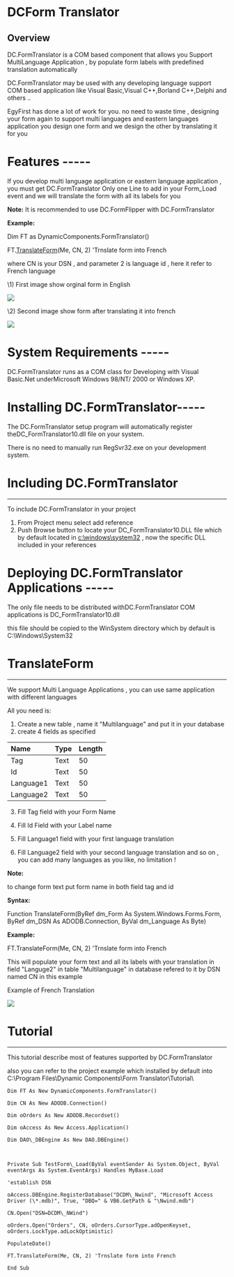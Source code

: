 ﻿DCForm Translator
================


Overview
---------

DC.FormTranslator is a COM based component that allows you Support MultiLanguage Application , by populate form labels with predefined translation automatically

DC.FormTranslator may be used with any developing language support COM based application like Visual Basic,Visual C++,Borland C++,Delphi and others ..

EgyFirst has done a lot of work for you. no need to waste time , designing your form again to support multi languages and eastern languages application 
you design one form and we design the other by translating it for you
# **Features -----**
If you develop multi language application or eastern language application , you must get DC.FormTranslator
Only one Line to add in your Form\_Load event and we will translate the form with all its labels for you 

**Note:**
It is recommended to use DC.FormFlipper with DC.FormTranslator

**Example:**

Dim FT as DynamicComponents.FormTranslator()

FT.[TranslateForm](#chmtopic8)(Me, CN, 2) 'Trnslate form into French 

where CN is your DSN , and parameter 2 is language id , here it refer to French language



\1) First image show orginal form in English

![](images/Aspose.Words.d68589ff-bca5-455c-9b10-b6946f286dbf.002.png)



\2) Second image show form after translating it into french

![](images/Aspose.Words.d68589ff-bca5-455c-9b10-b6946f286dbf.003.png)
# **System Requirements -----**
DC.FormTranslator runs as a COM class for Developing with Visual Basic.Net underMicrosoft Windows 98/NT/ 2000 or Windows XP. 


# **Installing DC.FormTranslator-----**
The DC.FormTranslator setup program will automatically register theDC\_FormTranslator10.dll file on your system. 

There is no need to manually run RegSvr32.exe on your development system. 
# **Including DC.FormTranslator**
-----
To include DC.FormTranslator in your project 

1. From Project menu select add reference 
1. Push Browse button to locate your DC\_FormTranslator10.DLL file which by default located in [c:\windows\system32](file:///c:/windows/system32) , now the specific DLL included in your references


# **Deploying DC.FormTranslator Applications -----**
The only file needs to be distributed withDC.FormTranslator COM applications is DC\_FormTranslator10.dll

this file should be copied to the WinSystem directory which by default is C:\Windows\System32 
# **TranslateForm**
-----
We support Multi Language Applications , you can use same application with different languages

All you need is:

1. Create a new table , name it "Multilanguage" and put it in your database 
1. create 4 fields as specified

|Name|Type|Length|
| :- | :- | :- |
|Tag|Text|50|
|Id|Text|50|
|Language1|Text|50|
|Language2|Text|50|

3. Fill Tag field with your Form Name

4. Fill Id Field with your Label name

5. Fill Language1 field with your first language translation

6. Fill Language2 field with your second language translation and so on , you can add many languages as you like, no limitation !

**Note:**

to change form text put form name in both field tag and id

**Syntax:**

Function TranslateForm(ByRef dm\_Form As System.Windows.Forms.Form, ByRef dm\_DSN As ADODB.Connection, ByVal dm\_Language As Byte)

**Example:**

FT.TranslateForm(Me, CN, 2) 'Trnslate form into French 

This will populate your form text and all its labels with your translation in field "Languge2" in table "Multilanguage" in database refered to it by DSN named CN in this example

Example of French Translation

![](TranslateForm.gif)




# Tutorial
-----
This tutorial describe most of features supported by DC.FormTranslator

also you can refer to the project example which installed by default into C:\Program Files\Dynamic Components\Form Translator\Tutorial\


```
Dim FT As New DynamicComponents.FormTranslator()

Dim CN As New ADODB.Connection()

Dim oOrders As New ADODB.Recordset()

Dim oAccess As New Access.Application()

Dim DAO\_DBEngine As New DAO.DBEngine()



Private Sub TestForm\_Load(ByVal eventSender As System.Object, ByVal eventArgs As System.EventArgs) Handles MyBase.Load

'establish DSN

oAccess.DBEngine.RegisterDatabase("DCDM\_Nwind", "Microsoft Access Driver (\*.mdb)", True, "DBQ=" & VB6.GetPath & "\Nwind.mdb")

CN.Open("DSN=DCDM\_NWind")

oOrders.Open("Orders", CN, oOrders.CursorType.adOpenKeyset, oOrders.LockType.adLockOptimistic)

PopulateDate()

FT.TranslateForm(Me, CN, 2) 'Trnslate form into French 

End Sub
```
